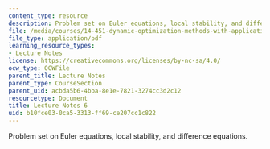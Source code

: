 ```yaml
---
content_type: resource
description: Problem set on Euler equations, local stability, and difference equations.
file: /media/courses/14-451-dynamic-optimization-methods-with-applications-fall-2009/b10fce030ca53313ff69ce207cc1c822_MIT14_451F09_lec06.pdf
file_type: application/pdf
learning_resource_types:
- Lecture Notes
license: https://creativecommons.org/licenses/by-nc-sa/4.0/
ocw_type: OCWFile
parent_title: Lecture Notes
parent_type: CourseSection
parent_uid: acbda5b6-4bba-8e1e-7821-3274cc3d2c12
resourcetype: Document
title: Lecture Notes 6
uid: b10fce03-0ca5-3313-ff69-ce207cc1c822
---
```

Problem set on Euler equations, local stability, and difference equations.